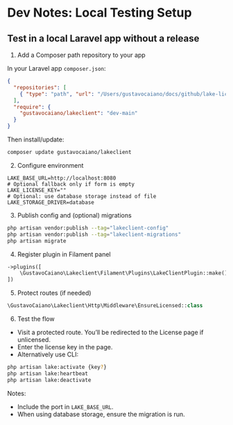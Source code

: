 # Dev Notes: Local Testing Setup

## Test in a local Laravel app without a release

1) Add a Composer path repository to your app

In your Laravel app `composer.json`:
```json
{
  "repositories": [
    { "type": "path", "url": "/Users/gustavocaiano/docs/github/lake-licensor/lakeclient", "options": { "symlink": true } }
  ],
  "require": {
    "gustavocaiano/lakeclient": "dev-main"
  }
}
```
Then install/update:
```bash
composer update gustavocaiano/lakeclient
```

2) Configure environment
```env
LAKE_BASE_URL=http://localhost:8080
# Optional fallback only if form is empty
LAKE_LICENSE_KEY=""
# Optional: use database storage instead of file
LAKE_STORAGE_DRIVER=database
```

3) Publish config and (optional) migrations
```bash
php artisan vendor:publish --tag="lakeclient-config"
php artisan vendor:publish --tag="lakeclient-migrations"
php artisan migrate
```

4) Register plugin in Filament panel
```php
->plugins([
    \GustavoCaiano\Lakeclient\Filament\Plugins\LakeClientPlugin::make(),
])
```

5) Protect routes (if needed)
```php
\GustavoCaiano\Lakeclient\Http\Middleware\EnsureLicensed::class
```

6) Test the flow
- Visit a protected route. You’ll be redirected to the License page if unlicensed.
- Enter the license key in the page.
- Alternatively use CLI:
```bash
php artisan lake:activate {key?}
php artisan lake:heartbeat
php artisan lake:deactivate
```

Notes:
- Include the port in `LAKE_BASE_URL`.
- When using database storage, ensure the migration is run.
